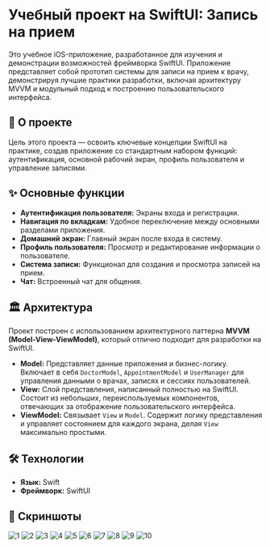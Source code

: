 # Учебный проект на SwiftUI: Запись на прием

Это учебное iOS-приложение, разработанное для изучения и демонстрации возможностей фреймворка SwiftUI. Приложение представляет собой прототип системы для записи на прием к врачу, демонстрируя лучшие практики разработки, включая архитектуру MVVM и модульный подход к построению пользовательского интерфейса.

## 🚀 О проекте

Цель этого проекта — освоить ключевые концепции SwiftUI на практике, создав приложение со стандартным набором функций: аутентификация, основной рабочий экран, профиль пользователя и управление записями.

## ✨ Основные функции

*   **Аутентификация пользователя:** Экраны входа и регистрации.
*   **Навигация по вкладкам:** Удобное переключение между основными разделами приложения.
*   **Домашний экран:** Главный экран после входа в систему.
*   **Профиль пользователя:** Просмотр и редактирование информации о пользователе.
*   **Система записи:** Функционал для создания и просмотра записей на прием.
*   **Чат:** Встроенный чат для общения.

## 🏛️ Архитектура

Проект построен с использованием архитектурного паттерна **MVVM (Model-View-ViewModel)**, который отлично подходит для разработки на SwiftUI.

*   **Model:** Представляет данные приложения и бизнес-логику. Включает в себя `DoctorModel`, `AppointmentModel` и `UserManager` для управления данными о врачах, записях и сессиях пользователей.
*   **View:** Слой представления, написанный полностью на SwiftUI. Состоит из небольших, переиспользуемых компонентов, отвечающих за отображение пользовательского интерфейса.
*   **ViewModel:** Связывает `View` и `Model`. Содержит логику представления и управляет состоянием для каждого экрана, делая `View` максимально простыми.

## 🛠️ Технологии

*   **Язык:** Swift
*   **Фреймворк:** SwiftUI

## 📸 Скриншоты
![1](https://github.com/user-attachments/assets/1bfd6224-15c4-45b9-9a53-487d898cc604)
![2](https://github.com/user-attachments/assets/1105d916-990a-4ba6-be5b-5b6b3e7c49ec)
![3](https://github.com/user-attachments/assets/35ed9e4a-dcfc-4e65-ab25-2a8ca6056e26)
![4](https://github.com/user-attachments/assets/fe6ae3a0-8e31-4179-a94a-0fe2b14dc392)
![5](https://github.com/user-attachments/assets/61f1aedf-b4e5-4471-9fe0-5dd4ebeb6ab1)
![6](https://github.com/user-attachments/assets/b3e32662-60e7-44d7-91ea-b8f7164efa66)
![7](https://github.com/user-attachments/assets/9ba6fbc4-37c2-4d04-bfa3-8d96eb08dca4)
![8](https://github.com/user-attachments/assets/85221d1f-5967-42ca-918d-cf71e39d3dd4)
![9](https://github.com/user-attachments/assets/670d7036-b5ec-4521-a7cf-1a88254623a9)
![10](https://github.com/user-attachments/assets/5ebf57b9-1305-41ed-9f7d-995381688830)









